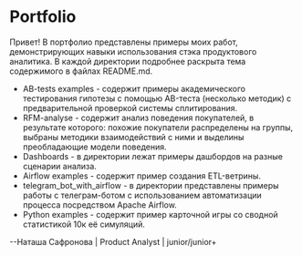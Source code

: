 # Portfolio

Привет! В портфолио представлены примеры моих работ, демонстрирующих навыки использования стэка продуктового аналитика. В каждой директории подробнее раскрыта тема содержимого в файлах README.md.

* AB-tests examples - содержит примеры академического тестирования гипотезы с помощью AB-теста (несколько методик) с предварительной проверкой системы сплитирования. 
* RFM-analyse - содержит анализ поведения покупателей, в результате которого: похожие покупатели распределены на группы, выбраны методики взаимодействий с ними и выделины преобладающие модели поведения.
* Dashboards - в директории лежат примеры дашбордов на разные сценарии анализа.
* Airflow examples - содержит пример создания ETL-ветрины.
* telegram_bot_with_airflow - в директории представлены примеры работы с телеграм-ботом с использованием автоматизации процесса посредством Apache Airflow.
* Python examples - содержит пример карточной игры со сводной статистикой 10к её симуляций.


--Наташа Сафронова | Product Analyst | junior/junior+
